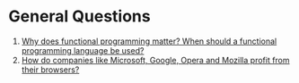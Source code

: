 # General Questions

1. [Why does functional programming matter? When should a functional programming language be used?](./functional_programming.md)
2. [How do companies like Microsoft, Google, Opera and Mozilla profit from their browsers?](./howBrowserMakeMoney.md)

